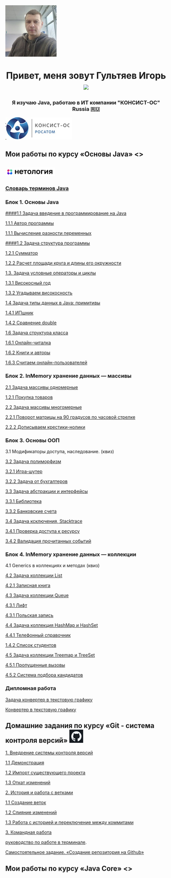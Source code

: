 
<img src="./img/photo.jpg" alt="альтернативный текст">


<h1 align="center">Привет, меня зовут Гультяев Игорь</a> 
<img src="https://github.com/blackcater/blackcater/raw/main/images/Hi.gif" height="32"/></h1>
<h3 align="center">Я изучаю Java, работаю в ИТ компании "КОНСИСТ-ОС" Russia 🇷🇺</h3> <img src="./img/лого.jpg" alt="Консист">


## Мои работы по курсу «Основы Java» <>
## <img src="./img/netology.jpg" alt="Нетология">
### [Словарь терминов Java](https://github.com/netology-code/java-homeworks/blob/master/java_glossary.md)

### Блок 1. Основы Java


[####1.1 	Задача введение в программирование на Java](https://github.com/IgorGultyaev/java-homeworks/tree/master/introduction)

[1.1.1 Автор программы](https://replit.com/@IgorGul1/NetologyJavaTasks11#Main.java)

[1.1.1 Вычисление разности переменных](https://replit.com/@IgorGul1/NetologyJavaTasks12#Main.java)



[####1.2	Задача структура программы](https://github.com/IgorGultyaev/java-homeworks/tree/master/program-structure)

[1.2.1 Сумматор](https://replit.com/@IgorGul1/NetologyJavaTasks21#Main.java)

[1.2.2 Расчет площади круга и длины его окружности](https://replit.com/@IgorGul1/NetologyJavaTasks22#Main.java)



[1.3.   Задача условные операторы и циклы](https://github.com/IgorGultyaev/java-homeworks/tree/master/conditional-statements-cycles)

[1.3.1 Високосный год](https://replit.com/@IgorGul1/NetologyJavaTasks131#Main.java)

[1.3.2 Угадываем високосность](https://replit.com/@IgorGul1/NetologyJavaTasks132)



[1.4	Задача типы данных в Java: примитивы](https://github.com/IgorGultyaev/java-homeworks/tree/master/primitive-types)

[1.4.1 ИПшник](https://replit.com/@IgorGul1/NrtologyJavaTasks141#Main.java)

[1.4.2 Сравнение double](https://replit.com/@IgorGul1/NrtologyJavaTasks142)


[1.6	Задача структура класса](https://github.com/IgorGultyaev/java-homeworks/tree/master/class-structure)

[1.6.1 Онлайн-читалка](https://replit.com/@IgorGul1/main161#Main.java)

[1.6.2 Книги и авторы](https://replit.com/@IgorGul1/main162#Main.java)

[1.6.3 Считаем онлайн-пользователей](https://replit.com/@IgorGul1/main163#Main.java)



### Блок 2. InMemory хранение данных — массивы

[2.1	Задача массивы одномерные](https://github.com/IgorGultyaev/java-homeworks/tree/master/one-dimensional-array)

[1.2.1 Покупка товаров](https://replit.com/@IgorGul1/NetologyJavaTasks211)


[2.2	Задача массивы многомерные](https://github.com/IgorGultyaev/java-homeworks/tree/master/multidimensional-array)

[2.2.1 Поворот матрицы на 90 градусов по часовой стрелке](https://github.com/IgorGultyaev/netologyTasks-2-2-1)

[2.2.2 Дописываем крестики-нолики](https://github.com/IgorGultyaev/netologyTasks-2-2-2)


### Блок 3. Основы ООП

3.1	Модификаторы доступа, наследование. (квиз)	

[3.2	Задача полиморфизм](https://github.com/IgorGultyaev/java-homeworks/tree/master/polymorphism)

[3.2.1 Игра-шутер](https://github.com/IgorGultyaev/polymorphisn-weapons)

[3.2.2 Задача от бухгалтеров](https://github.com/IgorGultyaev/polymorphism-netology-3-2-2)


[3.3	Задача абстракции и интерфейсы](https://github.com/IgorGultyaev/java-homeworks/tree/master/abstractions-interfaces)

[3.3.1 Библиотека](https://github.com/IgorGultyaev/Library)

[3.3.2 Банковские счета](https://github.com/IgorGultyaev/BankAccounts)


[3.4	Задача ксключения, Stacktrace](https://github.com/IgorGultyaev/java-homeworks/tree/master/exceptions)

[3.4.1 Проверка доступа к ресурсу](https://github.com/IgorGultyaev/CheckingAccess)

[3.4.2 Валидация прочитанных событий](https://github.com/IgorGultyaev/EventValidation)


### Блок 4. InMemory хранение данных — коллекции

4.1 Generics в коллекциях и методах (квиз)

[4.2	Задача коллекции List](https://github.com/IgorGultyaev/java-homeworks/tree/master/list)

[4.2.1 Записная книга](https://github.com/IgorGultyaev/Notebook)


[4.3	Задача коллекции Queue](https://github.com/IgorGultyaev/java-homeworks/tree/5.1/queue)

[4.3.1 Лифт](https://github.com/IgorGultyaev/Elevator)

[4.3.1 Польская запись](https://github.com/IgorGultyaev/PolishNotation)


[4.4	Задача коллекция HashMap и HashSet](https://github.com/IgorGultyaev/java-homeworks/tree/master/hash-collections)

[4.4.1 Телефонный справочник](https://github.com/IgorGultyaev/PhoneBook)

[1.4.2 Список студентов](https://github.com/IgorGultyaev/StudentsList)


[4.5	Задача коллекции Treemap и TreeSet](https://github.com/IgorGultyaev/java-homeworks/tree/master/tree-collections)

[4.5.1 Пропущенные вызовы](https://github.com/IgorGultyaev/MS)

[4.5.2 Система подбора кандидатов](https://github.com/IgorGultyaev/HumanResourcesRecruiting)


### Дипломная работа
[Задача конвертер в текстовую графику](https://github.com/IgorGultyaev/java-diplom)

[Конвертер в текстовую графику](https://github.com/IgorGultyaev/java-diplom)


## Домашние задания по курсу «Git - система контроля версий» <img src="./img/git.jpg" alt="Git">

[1.		Внедрение системы контроля версий](https://github.com/IgorGultyaev/git-homeworks/tree/master/introduction)

[1.1 Демонстрация](https://github.com/IgorGultyaev/NeuroStartUp)

[1.2 Импорт существующего проекта](https://github.com/IgorGultyaev/NeuroStartUp)

[1.3 Откат изменений](https://github.com/IgorGultyaev/NeuroStartUpRevent)


[2.		История и работа с ветками](https://github.com/IgorGultyaev/git-homeworks/tree/master/branch)

[1.1 Создание веток](https://github.com/IgorGultyaev/NeuroStartUpBranch)

[1.2 Слияние изменений](https://github.com/IgorGultyaev/NeuroStartUp2)

[1.3 Работа с историей и переключение между коммитами]()



[3.		Командная работа](https://github.com/IgorGultyaev/git-homeworks/tree/master/remote)

[руководство по работе в терминале](https://github.com/netology-code/guides/blob/master/git-terminal/git-terminal.md).

[Самостоятельное задание. «Создание репозитория на Github»](https://github.com/IgorGultyaev/Resume#readme)

## Мои работы по курсу «Java Core» <> 




